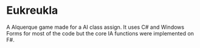 # Eukreukla

A Alquerque game made for a AI class assign. It uses C# and Windows Forms for most of the code but the core IA functions were implemented on F#.
